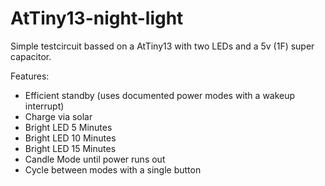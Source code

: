 # AtTiny13-night-light
Simple testcircuit bassed on a AtTiny13 with two LEDs and a 5v (1F) super capacitor.

Features:
* Efficient standby (uses documented power modes with a wakeup interrupt)
* Charge via solar
* Bright LED 5 Minutes
* Bright LED 10 Minutes
* Bright LED 15 Minutes
* Candle Mode until power runs out
* Cycle between modes with a single button
